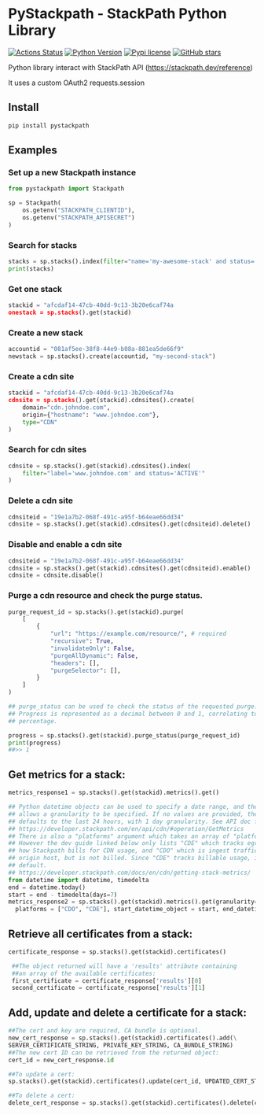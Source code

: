 # PyStackpath - StackPath Python Library
[![Actions Status](https://github.com/NCCloud/pystackpath/workflows/Upload%20Python%20Package/badge.svg)](https://github.com/NCCloud/pystackpath/actions)
[![Python Version](https://img.shields.io/pypi/pyversions/pystackpath)](https://pypi.org/project/pystackpath/)
[![Pypi license](https://img.shields.io/pypi/l/pystackpath)](https://pypi.org/project/pystackpath/)
[![GitHub stars](https://img.shields.io/badge/contributions-welcome-orange.svg)](https://github.com/NCCloud/pystackpath/blob/master/CONTRIBUTING.md)

Python library interact with StackPath API (https://stackpath.dev/reference)

It uses a custom OAuth2 requests.session

## Install

```bash
pip install pystackpath
```

## Examples

### Set up a new Stackpath instance
```python
from pystackpath import Stackpath

sp = Stackpath(
    os.getenv("STACKPATH_CLIENTID"),
    os.getenv("STACKPATH_APISECRET")
)
```

###  Search for stacks
```python
stacks = sp.stacks().index(filter="name='my-awesome-stack' and status='ACTIVE'")
print(stacks)
```

### Get one stack
```python
stackid = "afcdaf14-47cb-40dd-9c13-3b20e6caf74a
onestack = sp.stacks().get(stackid)
```

### Create a new stack
```python
accountid = "081af5ee-38f8-44e9-b08a-881ea5de66f9"
newstack = sp.stacks().create(accountid, "my-second-stack")
```

### Create a cdn site
```python
stackid = "afcdaf14-47cb-40dd-9c13-3b20e6caf74a
cdnsite = sp.stacks().get(stackid).cdnsites().create(
    domain="cdn.johndoe.com",
    origin={"hostname": "www.johndoe.com"},
    type="CDN"
)
```

### Search for cdn sites
```python
cdnsite = sp.stacks().get(stackid).cdnsites().index(
    filter="label='www.johndoe.com' and status='ACTIVE'"
)
```

### Delete a cdn site
```python
cdnsiteid = "19e1a7b2-068f-491c-a95f-b64eae66dd34"
cdnsite = sp.stacks().get(stackid).cdnsites().get(cdnsiteid).delete()
```

### Disable and enable a cdn site
```python
cdnsiteid = "19e1a7b2-068f-491c-a95f-b64eae66dd34"
cdnsite = sp.stacks().get(stackid).cdnsites().get(cdnsiteid).enable()
cdnsite = cdnsite.disable()
```

### Purge a cdn resource and check the purge status.
```python
purge_request_id = sp.stacks().get(stackid).purge(
    [
        {
            "url": "https://example.com/resource/", # required
            "recursive": True,
            "invalidateOnly": False,
            "purgeAllDynamic": False,
            "headers": [],
            "purgeSelector": [],
        }
    ]
)

## purge_status can be used to check the status of the requested purge.
## Progress is represented as a decimal between 0 and 1, correlating to a
## percentage.

progress = sp.stacks().get(stackid).purge_status(purge_request_id)
print(progress)
##>> 1
```

## Get metrics for a stack:
```python
metrics_response1 = sp.stacks().get(stackid).metrics().get()

## Python datetime objects can be used to specify a date range, and the call
## allows a granularity to be specified. If no values are provided, the search range
## defaults to the last 24 hours, with 1 day granularity. See API doc for options.
## https://developer.stackpath.com/en/api/cdn/#operation/GetMetrics
## There is also a "platforms" argument which takes an array of "platform" codes.
## However the dev guide linked below only lists "CDE" which tracks egress traffic, which is
## how Stackpath bills for CDN usage, and "CDO" which is ingest traffic from the
## origin host, but is not billed. Since "CDE" tracks billable usage, it is the
## default.
## https://developer.stackpath.com/docs/en/cdn/getting-stack-metrics/
from datetime import datetime, timedelta
end = datetime.today()
start = end - timedelta(days=7)
metrics_response2 = sp.stacks().get(stackid).metrics().get(granularity="PT1H",\
  platforms = ["CDO", "CDE"], start_datetime_object = start, end_datetime_object = end)
```

## Retrieve all certificates from a stack:
```python
certificate_response = sp.stacks().get(stackid).certificates()

 ##The object returned will have a 'results' attribute containing
 ##an array of the available certificates:
 first_certificate = certificate_response['results'][0]
 second_certificate = certificate_response['results'][1]
```

## Add, update and delete a certificate for a stack:
```python
##The cert and key are required, CA bundle is optional.
new_cert_response = sp.stacks().get(stackid).certificates().add(\
SERVER_CERTIFICATE_STRING, PRIVATE_KEY_STRING, CA_BUNDLE_STRING)
##The new cert ID can be retrieved from the returned object:
cert_id = new_cert_response.id

##To update a cert:
sp.stacks().get(stackid).certificates().update(cert_id, UPDATED_CERT_STRING, UPDATED_KEY_STRING)

##To delete a cert:
delete_cert_response = sp.stacks().get(stackid).certificates().delete(cert_id)
```
